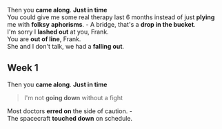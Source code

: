 Then you **came along**. **Just in time**  
You could give me some real therapy last 6 months instead of just **plying** me with **folksy** **aphorisms**. - 
A bridge, that's a **drop in the bucket**.  
I'm sorry I **lashed out** at you, Frank.  
You are **out of line**, Frank.  
She and I don't talk, we had a **falling out**.  

## Week 1 

Then you **came along**. **Just in time**  
> I'm not **going down** without a fight  

Most doctors **erred on** the side of caution. -  
The spacecraft **touched down** on schedule.  
